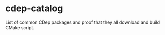 # cdep-catalog

List of common CDep packages and proof that they all download and build CMake script.
